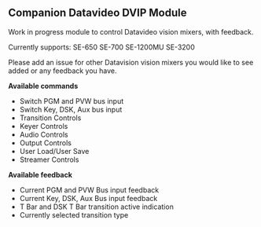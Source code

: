 ## Companion Datavideo DVIP Module

Work in progress module to control Datavideo vision mixers, with feedback.

Currently supports:
SE-650
SE-700
SE-1200MU
SE-3200

Please add an issue for other Datavision vision mixers you would like to see added or any feedback you have.

**Available commands**

* Switch PGM and PVW bus input
* Switch Key, DSK, Aux bus input
* Transition Controls
* Keyer Controls
* Audio Controls
* Output Controls
* User Load/User Save
* Streamer Controls


**Available feedback**
* Current PGM and PVW Bus input feedback
* Current Key, DSK, Aux Bus input feedback
* T Bar and DSK T Bar transition active indication
* Currently selected transition type